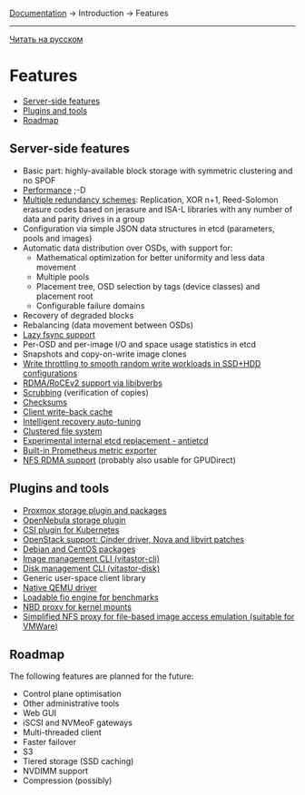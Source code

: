 [Documentation](../../README.md#documentation) → Introduction → Features

-----

[Читать на русском](features.ru.md)

# Features

- [Server-side features](#server-side-features)
- [Plugins and tools](#plugins-and-tools)
- [Roadmap](#roadmap)

## Server-side features

- Basic part: highly-available block storage with symmetric clustering and no SPOF
- [Performance](../performance/bench2.en.md) ;-D
- [Multiple redundancy schemes](../config/pool.en.md#scheme): Replication, XOR n+1, Reed-Solomon erasure codes
  based on jerasure and ISA-L libraries with any number of data and parity drives in a group
- Configuration via simple JSON data structures in etcd (parameters, pools and images)
- Automatic data distribution over OSDs, with support for:
  - Mathematical optimization for better uniformity and less data movement
  - Multiple pools
  - Placement tree, OSD selection by tags (device classes) and placement root
  - Configurable failure domains
- Recovery of degraded blocks
- Rebalancing (data movement between OSDs)
- [Lazy fsync support](../config/layout-cluster.en.md#immediate_commit)
- Per-OSD and per-image I/O and space usage statistics in etcd
- Snapshots and copy-on-write image clones
- [Write throttling to smooth random write workloads in SSD+HDD configurations](../config/osd.en.md#throttle_small_writes)
- [RDMA/RoCEv2 support via libibverbs](../config/network.en.md#rdma_device)
- [Scrubbing](../config/osd.en.md#auto_scrub) (verification of copies)
- [Checksums](../config/layout-osd.en.md#data_csum_type)
- [Client write-back cache](../config/client.en.md#client_enable_writeback)
- [Intelligent recovery auto-tuning](../config/osd.en.md#recovery_tune_interval)
- [Clustered file system](../usage/nfs.en.md#vitastorfs)
- [Experimental internal etcd replacement - antietcd](../config/monitor.en.md#use_antietcd)
- [Built-in Prometheus metric exporter](../config/monitor.en.md#enable_prometheus)
- [NFS RDMA support](../usage/nfs.en.md#rdma) (probably also usable for GPUDirect)

## Plugins and tools

- [Proxmox storage plugin and packages](../installation/proxmox.en.md)
- [OpenNebula storage plugin](../installation/opennebula.en.md)
- [CSI plugin for Kubernetes](../installation/kubernetes.en.md)
- [OpenStack support: Cinder driver, Nova and libvirt patches](../installation/openstack.en.md)
- [Debian and CentOS packages](../installation/packages.en.md)
- [Image management CLI (vitastor-cli)](../usage/cli.en.md)
- [Disk management CLI (vitastor-disk)](../usage/disk.en.md)
- Generic user-space client library
- [Native QEMU driver](../usage/qemu.en.md)
- [Loadable fio engine for benchmarks](../usage/fio.en.md)
- [NBD proxy for kernel mounts](../usage/nbd.en.md)
- [Simplified NFS proxy for file-based image access emulation (suitable for VMWare)](../usage/nfs.en.md#pseudo-fs)

## Roadmap

The following features are planned for the future:

- Control plane optimisation
- Other administrative tools
- Web GUI
- iSCSI and NVMeoF gateways
- Multi-threaded client
- Faster failover
- S3
- Tiered storage (SSD caching)
- NVDIMM support
- Compression (possibly)
